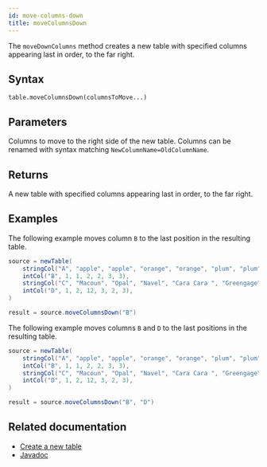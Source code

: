 ```yaml
---
id: move-columns-down
title: moveColumnsDown
---
```


The `moveDownColumns` method creates a new table with specified columns appearing last in order, to the far right.

## Syntax

```
table.moveColumnsDown(columnsToMove...)
```

## Parameters

<ParamTable>
<Param name="columnsToMove" type="String...">

Columns to move to the right side of the new table. Columns can be renamed with syntax matching `NewColumnName=OldColumnName`.

</Param>
</ParamTable>

## Returns

A new table with specified columns appearing last in order, to the far right.

## Examples

The following example moves column `B` to the last position in the resulting table.

```groovy order=source,result
source = newTable(
    stringCol("A", "apple", "apple", "orange", "orange", "plum", "plum"),
    intCol("B", 1, 1, 2, 2, 3, 3),
    stringCol("C", "Macoun", "Opal", "Navel", "Cara Cara ", "Greengage", "Mirabelle"),
    intCol("D", 1, 2, 12, 3, 2, 3),
)

result = source.moveColumnsDown("B")
```

The following example moves columns `B` and `D` to the last positions in the resulting table.

```groovy order=source,result
source = newTable(
    stringCol("A", "apple", "apple", "orange", "orange", "plum", "plum"),
    intCol("B", 1, 1, 2, 2, 3, 3),
    stringCol("C", "Macoun", "Opal", "Navel", "Cara Cara ", "Greengage", "Mirabelle"),
    intCol("D", 1, 2, 12, 3, 2, 3),
)

result = source.moveColumnsDown("B", "D")
```

## Related documentation

- [Create a new table](../../../how-to-guides/new-table.md)
- [Javadoc](<https://deephaven.io/core/javadoc/io/deephaven/engine/table/Table.html#moveColumnsDown(java.lang.String...)>)
